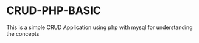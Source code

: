 # CRUD-PHP-BASIC
This is a simple CRUD Application using php with mysql for understanding the concepts


